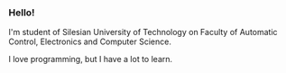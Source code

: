 ### Hello!

I'm student of Silesian University of Technology on Faculty of Automatic Control, Electronics and Computer Science.

I love programming, but I have a lot to learn.

